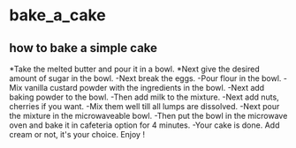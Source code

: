 # bake_a_cake
## how to bake a simple cake
*Take the melted butter and pour it in a bowl.
*Next give the desired amount of sugar in the bowl.
-Next break the eggs.
-Pour flour in the bowl.
-Mix vanilla custard powder with the ingredients in the bowl.
-Next add baking powder to the bowl.
-Then add milk to the mixture.
-Next add nuts, cherries if you want.
-Mix them well till all lumps are dissolved.
-Next pour the mixture in the microwaveable bowl.
-Then put the bowl in the microwave oven and bake it in cafeteria option for 4 minutes.
-Your cake is done. Add cream or not, it's your choice. Enjoy !

